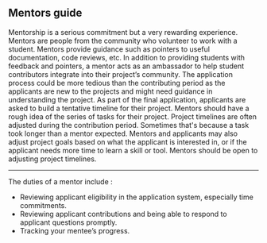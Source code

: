 ## Mentors guide

Mentorship is a serious commitment but a very rewarding experience. Mentors are people from the community who volunteer to work with a student. Mentors provide guidance such as pointers to useful documentation, code reviews, etc. In addition to providing students with feedback and pointers, a mentor acts as an ambassador to help student contributors integrate into their project’s community. 
The application process could be more tedious than the contributing period as the applicants are new to the projects and might need guidance in understanding the project. As part of the final application, applicants are asked to build a tentative timeline for their project. Mentors should have a rough idea of the series of tasks for their project. Project timelines are often adjusted during the contribution period. Sometimes that's because a task took longer than a mentor expected. Mentors and applicants may also adjust project goals based on what the applicant is interested in, or if the applicant needs more time to learn a skill or tool. Mentors should be open to adjusting project timelines.

---

The duties of a mentor include :
 - Reviewing applicant eligibility in the application system, especially time commitments.
 - Reviewing applicant contributions and being able to respond to applicant questions promptly.
 - Tracking your mentee’s progress.
